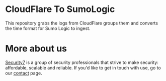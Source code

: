# CloudFlare To SumoLogic

This repository grabs the logs from CloudFlare groups them and converts the time format for Sumo Logic to ingest. 

# More about us

[Security7](https://www.security7.net/) is a group of security professionals that strive to make security: affordable, scalable and reliable. If you'd like to get in touch with use, go to our [contact](https://www.security7.net/contact/) page.
